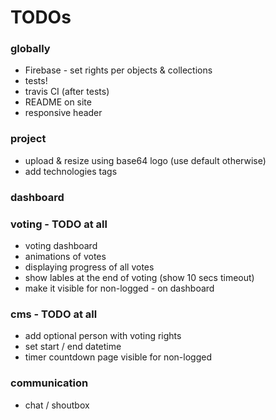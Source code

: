 # TODOs

### globally

- Firebase - set rights per objects & collections
- tests!
- travis CI (after tests)
- README on site
- responsive header

### project

- upload & resize using base64 logo (use default otherwise)
- add technologies tags

### dashboard

### voting - TODO at all

- voting dashboard
- animations of votes
- displaying progress of all votes
- show lables at the end of voting (show 10 secs timeout)
- make it visible for non-logged - on dashboard

### cms - TODO at all

- add optional person with voting rights
- set start / end datetime
- timer countdown page visible for non-logged

### communication
 
- chat / shoutbox
